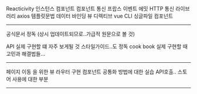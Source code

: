 Reacticivity
인스턴스
컴포넌트
컴포넌트 통신
 프랍스
 이벤트 에밋
HTTP 통신 라이브러리 axios
템플릿문법
 데이터 바인딩
 뷰 디렉티브
vue CLI
싱글파일 컴포넌트

---

공식문서 정독
(상시 업데이트되므로..가급적 원문으로 볼 것)

API 실제 구현할 떄 자주 보게될 것
스타일가이드..도 정독
cook book 실제 구현할 때 고민과 해결법들...

---
페이지 이동 을 위한 뷰 라우터 구현
컴포넌트 공통화 방법에 대한 실습
API호출.. 스토어 사용에 대한 부분

---